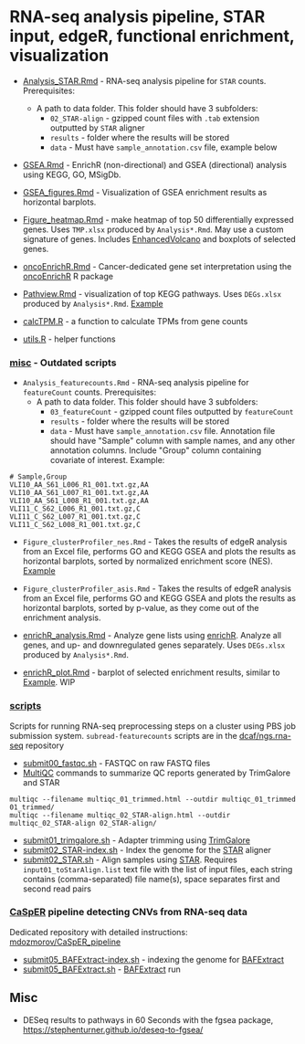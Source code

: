 # RNA-seq analysis pipeline, STAR input, edgeR, functional enrichment, visualization

- [Analysis_STAR.Rmd](Analysis_STAR.Rmd) - RNA-seq analysis pipeline for `STAR` counts. Prerequisites:
    - A path to data folder. This folder should have 3 subfolders:
        - `02_STAR-align` - gzipped count files with `.tab` extension outputted by `STAR` aligner
        - `results` - folder where the results will be stored
        - `data` - Must have `sample_annotation.csv` file, example below

- [GSEA.Rmd](GSEA.Rmd) - EnrichR (non-directional) and GSEA (directional) analysis using KEGG, GO, MSigDb.

- [GSEA_figures.Rmd](GSEA_figures.Rmd) - Visualization of GSEA enrichment results as horizontal barplots.

- [Figure_heatmap.Rmd](Figure_heatmap.Rmd) - make heatmap of top 50 differentially expressed genes. Uses `TMP.xlsx` produced by `Analysis*.Rmd`. May use a custom signature of genes. Includes [EnhancedVolcano](https://bioconductor.org/packages/EnhancedVolcano/) and boxplots of selected genes.

- [oncoEnrichR.Rmd](oncoEnrichR.Rmd) - Cancer-dedicated gene set interpretation using the [oncoEnrichR](https://github.com/sigven/oncoEnrichR) R package

- [Pathview.Rmd](Pathview.Rmd) - visualization of top KEGG pathways. Uses `DEGs.xlsx` produced by `Analysis*.Rmd`. [Example](examples/pathview_example.pdf)

- [calcTPM.R](calcTPM.R) - a function to calculate TPMs from gene counts

- [utils.R](utils.R) - helper functions

### [misc](misc) - Outdated scripts

- `Analysis_featurecounts.Rmd` - RNA-seq analysis pipeline for `featureCount` counts. Prerequisites:
    - A path to data folder. This folder should have 3 subfolders:
        - `03_featureCount` - gzipped count files outputted by `featureCount`
        - `results` - folder where the results will be stored
        - `data` - Must have `sample_annotation.csv` file. Annotation file should have "Sample" column with sample names, and any other annotation columns. Include "Group" column containing covariate of interest. Example:
```
# Sample,Group
VLI10_AA_S61_L006_R1_001.txt.gz,AA
VLI10_AA_S61_L007_R1_001.txt.gz,AA
VLI10_AA_S61_L008_R1_001.txt.gz,AA
VLI11_C_S62_L006_R1_001.txt.gz,C
VLI11_C_S62_L007_R1_001.txt.gz,C
VLI11_C_S62_L008_R1_001.txt.gz,C
```

- `Figure_clusterProfiler_nes.Rmd` - Takes the results of edgeR analysis from an Excel file, performs GO and KEGG GSEA and plots the results as horizontal barplots, sorted by normalized enrichment score (NES). [Example](examples/Figure_clusterProfiler.pdf)

- `Figure_clusterProfiler_asis.Rmd` - Takes the results of edgeR analysis from an Excel file, performs GO and KEGG GSEA and plots the results as horizontal barplots, sorted by p-value, as they come out of the enrichment analysis.

- [enrichR_analysis.Rmd](enrichR_analysis.Rmd) - Analyze gene lists using [enrichR](https://cran.r-project.org/package=enrichR). Analyze all genes, and up- and downregulated genes separately. Uses `DEGs.xlsx` produced by `Analysis*.Rmd`.

- [enrichR_plot.Rmd](enrichR_plot.Rmd) - barplot of selected enrichment results, similar to [Example](examples/Figure_clusterProfiler.pdf). WIP

### [scripts](scripts)

Scripts for running RNA-seq preprocessing steps on a cluster using PBS job submission system. `subread-featurecounts` scripts are in the [dcaf/ngs.rna-seq](https://github.com/mdozmorov/dcaf/tree/master/ngs.rna-seq) repository

- [submit00_fastqc.sh](scripts/submit00_fastqc.sh) - FASTQC on raw FASTQ files
- [MultiQC](https://multiqc.info/) commands to summarize QC reports generated by TrimGalore and STAR
```
multiqc --filename multiqc_01_trimmed.html --outdir multiqc_01_trimmed 01_trimmed/
multiqc --filename multiqc_02_STAR-align.html --outdir multiqc_02_STAR-align 02_STAR-align/
```
- [submit01_trimgalore.sh](scripts/submit01_trimgalore.sh) - Adapter trimming using [TrimGalore](https://github.com/FelixKrueger/TrimGalore)
- [submit02_STAR-index.sh](scripts/submit02_STAR-index.sh) - Index the genome for the [STAR](https://github.com/alexdobin/STAR) aligner
- [submit02_STAR.sh](scripts/submit02_STAR.sh) - Align samples using [STAR](https://github.com/alexdobin/STAR). Requires `input01_toStarAlign.list` text file with the list of input files, each string contains (comma-separated) file name(s), space separates first and second read pairs

### [CaSpER](https://github.com/akdess/CaSpER) pipeline detecting CNVs from RNA-seq data

Dedicated repository with detailed instructions: [mdozmorov/CaSpER_pipeline](https://github.com/mdozmorov/CaSpER_pipeline)

- [submit05_BAFExtract-index.sh](scripts/submit05_BAFExtract-index.sh) - indexing the genome for [BAFExtract](https://github.com/akdess/BAFExtract) 
- [submit05_BAFExtract.sh](scripts/submit05_BAFExtract.sh) - [BAFExtract](https://github.com/akdess/BAFExtract) run

## Misc

- DESeq results to pathways in 60 Seconds with the fgsea package, https://stephenturner.github.io/deseq-to-fgsea/